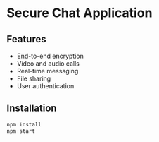 # Secure Chat Application 
 
## Features 
- End-to-end encryption 
- Video and audio calls 
- Real-time messaging 
- File sharing 
- User authentication 
 
## Installation 
```bash 
npm install 
npm start 
``` 

